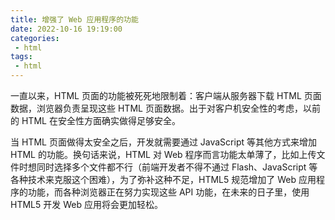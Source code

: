 ```yaml
---
title: 增强了 Web 应用程序的功能
date: 2022-10-16 19:19:00
categories:
 - html
tags:
 - html
---
```


一直以来，HTML 页面的功能被死死地限制着：客户端从服务器下载 HTML 页面数据，浏览器负责呈现这些 HTML 页面数据。出于对客户机安全性的考虑，以前的 HTML 在安全性方面确实做得足够安全。

当 HTML 页面做得太安全之后，开发就需要通过 JavaScript 等其他方式来增加 HTML 的功能。换句话来说，HTML 对 Web 程序而言功能太单薄了，比如上传文件时想同时选择多个文件都不行（前端开发者不得不通过 Flash、JavaScript 等各种技术来克服这个困难），为了弥补这种不足，HTML5 规范增加了 Web 应用程序的功能，而各种浏览器正在努力实现这些 API 功能，在未来的日子里，使用 HTML5 开发 Web 应用将会更加轻松。